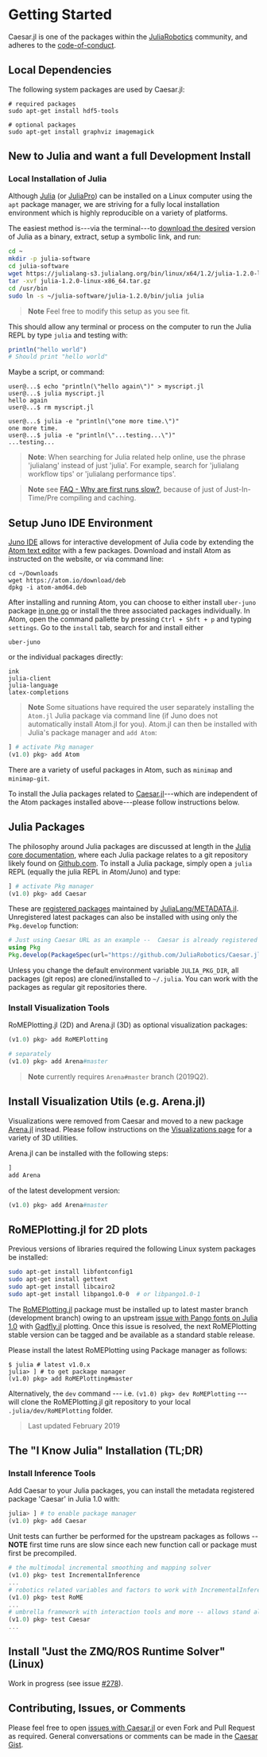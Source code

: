 # Getting Started

Caesar.jl is one of the packages within the [JuliaRobotics](http://www.juliarobotics.org) community, and adheres to the [code-of-conduct](https://github.com/JuliaRobotics/administration/blob/master/code_of_conduct.md).

## Local Dependencies

The following system packages are used by Caesar.jl:
```
# required packages
sudo apt-get install hdf5-tools

# optional packages
sudo apt-get install graphviz imagemagick
```

## New to Julia and want a full Development Install

### Local Installation of Julia

Although [Julia](https://julialang.org/) (or [JuliaPro](https://juliacomputing.com/)) can be installed on a Linux computer using the `apt` package manager, we are striving for a fully local installation environment which is highly reproducible on a variety of platforms.

The easiest method is---via the terminal---to [download the desired](https://julialang.org/downloads/) version of Julia as a binary, extract, setup a symbolic link, and run:

```bash
cd ~
mkdir -p julia-software
cd julia-software
wget https://julialang-s3.julialang.org/bin/linux/x64/1.2/julia-1.2.0-linux-x86_64.tar.gz
tar -xvf julia-1.2.0-linux-x86_64.tar.gz
cd /usr/bin
sudo ln -s ~/julia-software/julia-1.2.0/bin/julia julia
```
>**Note** Feel free to modify this setup as you see fit.

This should allow any terminal or process on the computer to run the Julia REPL by type `julia` and testing with:

```julia
println("hello world")
# Should print "hello world"
```

Maybe a script, or command:

```
user@...$ echo "println(\"hello again\")" > myscript.jl
user@...$ julia myscript.jl
hello again
user@...$ rm myscript.jl

user@...$ julia -e "println(\"one more time.\")"
one more time.
user@...$ julia -e "println(\"...testing...\")"
...testing...

```

> **Note**: When searching for Julia related help online, use the phrase 'julialang' instead of just 'julia'.
For example, search for 'julialang workflow tips' or 'julialang performance tips'.

> **Note** see [FAQ - Why are first runs slow?](https://www.juliarobotics.org/Caesar.jl/latest/faq/#Just-In-Time-Compiling-(i.e.-why-are-first-runs-slow?)-1), because of just of Just-In-Time/Pre compiling and caching.

## Setup Juno IDE Environment

[Juno IDE](http://junolab.org/) allows for interactive development of Julia code by extending the [Atom text editor](https://atom.io/) with a few packages.
Download and install Atom as instructed on the website, or via command line:

```
cd ~/Downloads
wget https://atom.io/download/deb
dpkg -i atom-amd64.deb
```

After installing and running Atom, you can choose to either install `uber-juno` package [in one go](https://github.com/JunoLab/uber-juno/blob/master/setup.md) or install the three associated packages individually.
In Atom, open the command pallette by pressing `Ctrl + Shft + p` and typing `settings`.
Go to the `install` tab, search for and install either
```
uber-juno
```
or the individual packages directly:
```
ink
julia-client
julia-language
latex-completions
```

>**Note** Some situations have required the user separately installing the `Atom.jl` Julia package via command line (if Juno does not automatically install Atom.jl for you).  Atom.jl can then be installed with Julia's package manager and `add Atom`:
```julia
] # activate Pkg manager
(v1.0) pkg> add Atom
```

There are a variety of useful packages in Atom, such as `minimap` and `minimap-git`.

To install the Julia packages related to [Caesar.jl](https://github.com/JuliaRobotics/Caesar.jl)---which are independent of the Atom packages installed above---please follow instructions below.

## Julia Packages

The philosophy around Julia packages are discussed at length in the [Julia core documentation](https://docs.julialang.org/en/stable/manual/packages/), where each Julia package relates to a git repository likely found on [Github.com](http://www.github.com).
To install a Julia package, simply open a `julia` REPL (equally the julia REPL in Atom/Juno) and type:

```julia
] # activate Pkg manager
(v1.0) pkg> add Caesar
```

These are [registered packages](https://pkg.julialang.org/) maintained by [JuliaLang/METADATA.jl](http://www.github.com/JuliaLang/METADATA.jl).
Unregistered latest packages can also be installed with using only the `Pkg.develop` function:

```julia
# Just using Caesar URL as an example --  Caesar is already registered with METADATA
using Pkg
Pkg.develop(PackageSpec(url="https://github.com/JuliaRobotics/Caesar.jl.git"))
```

Unless you change the default environment variable `JULIA_PKG_DIR`, all packages (git repos) are cloned/installed to `~/.julia`.
You can work with the packages as regular git repositories there.


### Install Visualization Tools

RoMEPlotting.jl (2D) and Arena.jl (3D) as optional visualization packages:
```julia
(v1.0) pkg> add RoMEPlotting

# separately
(v1.0) pkg> add Arena#master
```

> **Note** currently requires `Arena#master` branch (2019Q2).

## Install Visualization Utils (e.g. Arena.jl)

Visualizations were removed from Caesar and moved to a new package [Arena.jl](https://github.com/JuliaRobotics/Arena.jl) instead.
Please follow instructions on the [Visualizations page](concepts/arena_visualizations.md) for a variety of 3D utilities.

Arena.jl can be installed with the following steps:
```julia
]
add Arena
```

of the latest development version:
```julia
(v1.0) pkg> add Arena#master
```

## RoMEPlotting.jl for 2D plots

Previous versions of libraries required the following Linux system packages be installed:
```bash
sudo apt-get install libfontconfig1
sudo apt-get install gettext
sudo apt-get install libcairo2
sudo apt-get install libpango1.0-0  # or libpango1.0-1
```

The [RoMEPlotting.jl](http://www.github.com/JuliaRobotics/RoMEPlotting.jl) package must be installed up to latest master branch (development branch) owing to an upstream [issue with Pango fonts on Julia 1.0](https://github.com/GiovineItalia/Gadfly.jl/issues/1206) with [Gadfly.jl](https://github.com/GiovineItalia/Gadfly.jl) plotting.  Once this issue is resolved, the next RoMEPlotting stable version can be tagged and be available as a standard stable release.

Please install the latest RoMEPlotting using Package manager as follows:
```
$ julia # latest v1.0.x
julia> ] # to get package manager
(v1.0) pkg> add RoMEPlotting#master
```

Alternatively, the `dev` command --- i.e. `(v1.0) pkg> dev RoMEPlotting` --- will clone the RoMEPlotting.jl git repository to your local `.julia/dev/RoMEPlotting` folder.

> Last updated February 2019

## The "I Know Julia" Installation (TL;DR)

### Install Inference Tools

Add Caesar to your Julia packages, you can install the metadata registered package 'Caesar' in Julia 1.0 with:
```julia
julia> ] # to enable package manager
(v1.0) pkg> add Caesar
```

Unit tests can further be performed for the upstream packages as follows -- **NOTE** first time runs are slow since each new function call or package must first be precompiled.
```julia
# the multimodal incremental smoothing and mapping solver
(v1.0) pkg> test IncrementalInference
...
# robotics related variables and factors to work with IncrementalInference -- can be used standalone SLAM system
(v1.0) pkg> test RoME
...
# umbrella framework with interaction tools and more -- allows stand alone and server based solving
(v1.0) pkg> test Caesar
...
```

## Install "Just the ZMQ/ROS Runtime Solver" (Linux)

Work in progress (see issue [#278](https://github.com/JuliaRobotics/Caesar.jl/issues/278)).

## Contributing, Issues, or Comments

Please feel free to open [issues with Caesar.jl](https://github.com/JuliaRobotics/Caesar.jl/issues) or even Fork and Pull Request as required.
General conversations or comments can be made in the [Caesar Gist](https://gist.github.com/dehann/537f8a2eb9cc24d8bbd35ae92cb4d2d2).
